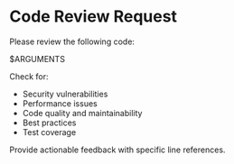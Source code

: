 # Code Review Request

Please review the following code:

$ARGUMENTS

Check for:
- Security vulnerabilities
- Performance issues
- Code quality and maintainability
- Best practices
- Test coverage

Provide actionable feedback with specific line references.
